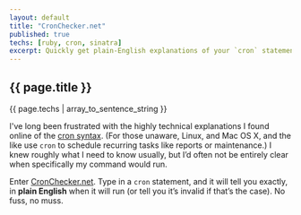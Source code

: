 ```yaml
---
layout: default
title: "CronChecker.net"
published: true
techs: [ruby, cron, sinatra]
excerpt: Quickly get plain-English explanations of your `cron` statements.
---
```


## {{ page.title }}

<section class="tchs">
  {{ page.techs | array_to_sentence_string }}
</section>

I've long been frustrated with the highly technical explanations I found online
of the [cron syntax](http://en.wikipedia.org/wiki/Cron#crontab_syntax). (For
those unaware, Linux, and Mac OS X, and the like use `cron` to schedule
recurring tasks like reports or maintenance.) I knew roughly what I need to
know usually, but I’d often not be entirely clear when specifically my command
would run.

Enter [CronChecker.net](http://cronchecker.net/). Type in a `cron` statement, and it will tell you exactly,
in **plain English** when it will run (or tell you it’s invalid if that’s the
case). No fuss, no muss.



